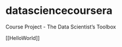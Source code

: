 datasciencecoursera
===================

Course Project - The Data Scientist’s Toolbox

[[HelloWorld]]